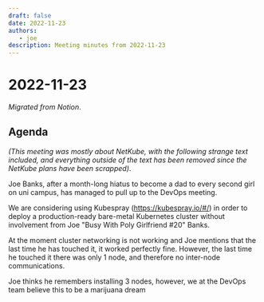 ```yaml
---
draft: false
date: 2022-11-23
authors:
   - joe
description: Meeting minutes from 2022-11-23
---
```

# 2022-11-23

*Migrated from Notion*.

<!-- more -->

## Agenda

*(This meeting was mostly about NetKube, with the following strange text
included, and everything outside of the text has been removed since the
NetKube plans have been scrapped)*.

Joe Banks, after a month-long hiatus to become a dad to every second
girl on uni campus, has managed to pull up to the DevOps meeting.

We are considering using Kubespray (<https://kubespray.io/#/>) in order
to deploy a production-ready bare-metal Kubernetes cluster without
involvement from Joe "Busy With Poly Girlfriend #20" Banks.

At the moment cluster networking is not working and Joe mentions that
the last time he has touched it, it worked perfectly fine. However, the
last time he touched it there was only 1 node, and therefore no
inter-node communications.

Joe thinks he remembers installing 3 nodes, however, we at the DevOps
team believe this to be a marijuana dream
